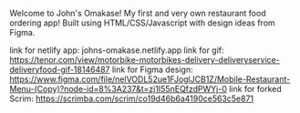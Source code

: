 Welcome to John's Omakase! My first and very own restaurant food ordering app!
Built using HTML/CSS/Javascript with design ideas from Figma.


link for netlify app: johns-omakase.netlify.app
link for gif: https://tenor.com/view/motorbike-motorbikes-delivery-deliveryservice-deliveryfood-gif-18146487
link for Figma design: https://www.figma.com/file/nelVODL52ue1FJoglJCB1Z/Mobile-Restaurant-Menu-(Copy)?node-id=8%3A237&t=zj1I55nEQfzdPWYj-0
link for forked Scrim: https://scrimba.com/scrim/co19d46b6a4190ce563c5e871